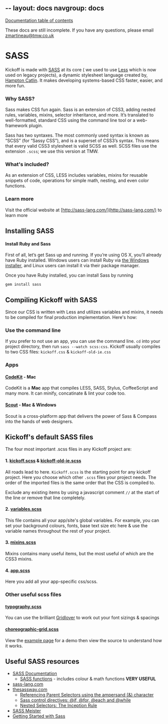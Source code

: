 --
layout: docs
navgroup: docs
---

[Documentation table of contents](readme.md)

These docs are still incomplete. If you have any questions, please email zmartineau@tmw.co.uk

# SASS

Kickoff is made with [SASS](http://sass-lang.com/) at its core ( we used to use [Less](http://lesscss.org/) which is now used on legacy projects), a dynamic stylesheet language created by, [Hampton Catlin](http://www.hamptoncatlin.com/). It makes developing systems-based CSS faster, easier, and more fun.

### Why SASS?

Sass makes CSS fun again. Sass is an extension of CSS3, adding nested rules, variables, mixins, selector inheritance, and more. It’s translated to well-formatted, standard CSS using the command line tool or a web-framework plugin.

Sass has two syntaxes. The most commonly used syntax is known as “SCSS” (for “Sassy CSS”), and is a superset of CSS3’s syntax. This means that every valid CSS3 stylesheet is valid SCSS as well. SCSS files use the extension `.scss`; we use this version at TMW.

### What's included?

As an extension of CSS, LESS includes variables, mixins for reusable snippets of code, operations for simple math, nesting, and even color functions.

### Learn more

Visit the official website at [http://sass-lang.com/](http://sass-lang.com/) to learn more

## Installing SASS

#### Install Ruby and Sass

First of all, let’s get Sass up and running. If you’re using OS X, you’ll already have Ruby installed. Windows users can install Ruby via [the Windows installer](http://rubyinstaller.org/downloads/), and Linux users can install it via their package manager.

Once you have Ruby installed, you can install Sass by running

`gem install sass`

## Compiling Kickoff with SASS

Since our CSS is written with Less and utilizes variables and mixins, it needs to be compiled for final production implementation. Here's how:

### Use the command line

If you prefer to not use an app, you can use the command line. `cd` into your project directory, then run `sass --watch scss:css`. Kickoff usually compiles to two CSS files: `kickoff.css` & `kickoff-old-ie.css`

### Apps

#### [CodeKit](http://incident57.com/codekit/) - Mac
CodeKit is a **Mac** app that compiles LESS, SASS, Stylus, CoffeeScript and many more. It can minify, concatinate & lint your code too.

#### [Scout](http://mhs.github.com/scout-app/) - Mac & Windows
Scout is a cross-platform app that delivers the power of Sass & Compass into the hands of web designers.


## Kickoff's default SASS files

The four most important .scss files in any Kickoff project are:

#### 1. [kickoff.scss](https://github.com/tmwagency/kickoff/blob/master/scss/kickoff.scss) & [kickoff-old-ie.scss](https://github.com/tmwagency/kickoff/blob/master/scss/kickoff-old-ie.scss)
All roads lead to here. `Kickoff.scss` is the starting point for any kickoff project. Here you choose which other `.scss` files your project needs. The order of the imported files is the same order that the CSS is compiled to.

Exclude any existing items by using a javascript comment `//` at the start of the line or remove that line completely.

#### 2. [variables.scss](https://github.com/tmwagency/kickoff/blob/master/scss/variables.scss)
This file contains all your app/site's global variables. For example, you can set your background colours, fonts, base text size etc here & use the variable names throughout the rest of your project.

#### 3. [mixins.scss](https://github.com/tmwagency/kickoff/blob/master/scss/mixins.scss)
Mixins contains many useful items, but the most useful of which are the CSS3 mixins.

#### 4. [app.scss](https://github.com/tmwagency/kickoff/blob/master/scss/app.scss)
Here you add all your app-specific css/scss.

### Other useful scss files

#### [typography.scss](https://github.com/tmwagency/kickoff/blob/master/scss/typography.scss)
You can use the brilliant [Gridlover](http://www.gridlover.net/) to work out your font sizings & spacings

#### [choreographic-grid.scss](https://github.com/tmwagency/kickoff/blob/master/scss/choreographic-grid.scss)
View the [example page](http://mrmartineau.github.com/Choreographic-Grid/test.html) for a demo then view the source to understand how it works.


## Useful SASS resources

* [SASS Documentation](http://www.kaelig.fr/bettersassdocs/)
	- [SASS functions](http://sass-lang.com/docs/yardoc/Sass/Script/Functions.html) - includes colour & math functions **VERY USEFUL**
* [sass-lang.com](http://sass-lang.com/)
* [thesassway.com](http://thesassway.com/)
	- [Referencing Parent Selectors using the ampersand (&) character](http://thesassway.com/intermediate/referencing-parent-selectors-using-ampersand)
	- [Sass control directives: @if, @for, @each and @while](http://thesassway.com/intermediate/if-for-each-while)
	- [Nested Selectors: The Inception Rule](http://thesassway.com/beginner/the-inception-rule)
* [SASS Meister](http://sassmeister.com/)
* [Getting Started with Sass](http://alistapart.com/article/getting-started-with-sass)
